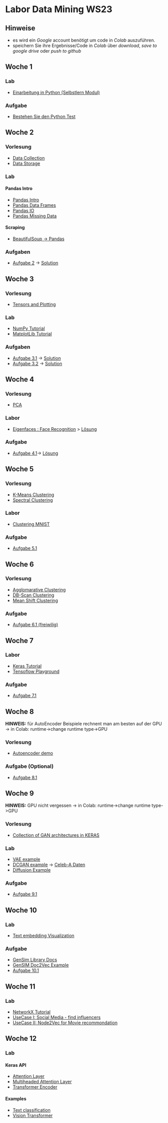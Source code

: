 # Labor Data Mining WS23

## Hinweise
* es wird ein  *Google* account benötigt um code in *Colab* auszuführen.
* speichern Sie ihre Ergebnisse/Code in *Colab* über *download*, *save to google drive* oder *push to github* 

## Woche 1

### Lab
* [Einarbeitung in Python (Selbstlern Modul)](https://elearning.hs-offenburg.de/moodle/course/view.php?id=6551)

### Aufgabe
* [Bestehen Sie den Python Test](https://elearning.hs-offenburg.de/moodle/mod/quiz/view.php?id=324282)

## Woche 2

### Vorlesung
* [Data Collection](https://colab.research.google.com/github/keuperj/DataMining_WS23/blob/main/Week_2/Lecture_Data_Collection.ipynb)
* [Data Storage](https://colab.research.google.com/github/keuperj/DataMining_WS23/blob/main/Week_2/Lecture_Data_Storage.ipynb)

### Lab
#### Pandas Intro
* [Pandas Intro](https://colab.research.google.com/github/keuperj/DataMining_WS23/blob/main/Week_2/Lab_pandas_01_Intro.ipynb)
* [Pandas Data Frames](https://colab.research.google.com/github/keuperj/DataMining_WS23/blob/main/Week_2/Lab_pandas_02_DataFrame.ipynb)
* [Pandas IO](https://colab.research.google.com/github/keuperj/DataMining_WS23/blob/main/Week_2/Lab_pandas_03_IO.ipynb)
* [Pandas Missing Data](https://colab.research.google.com/github/keuperj/DataMining_WS23/blob/main/Week_2/Lab_pandas_04_MissingData.ipynb)


#### Scraping
* [BeautifulSoup -> Pandas](https://colab.research.google.com/github/keuperj/DataMining_WS23/blob/main/Week_2/Lab_Scraping.ipynb)

### Aufgaben
* [Aufgabe 2](https://colab.research.google.com/github/keuperj/DataMining_WS23/blob/main/Week_2/Assingment_2.1.ipynb) -> [Solution](https://colab.research.google.com/github/keuperj/DataMining_WS23/blob/main/Week_2/Solution_2.1.ipynb)

## Woche 3 
### Vorlesung
* [Tensors and Plotting](https://colab.research.google.com/github/keuperj/DataMining_WS23/blob/main/Week_3/Lecture_03_02_Tensors_and_Plotting.ipynb)

### Lab
* [NumPy Tutorial](https://colab.research.google.com/github/keuperj/DataMining_WS23/blob/main/Week_3/Lab_01_Numpy.ipynb)
* [MatplotLib Tutorial](https://colab.research.google.com/github/keuperj/DataMining_WS23/blob/main/Week_3/Lab_02_Matplotlib-Intro.ipynb)
 

### Aufgaben
* [Aufgabe 3.1](https://colab.research.google.com/github/keuperj/DataMining_WS23/blob/main/Week_3/Assignment_3.1_Numpy.ipynb) -> [Solution](https://colab.research.google.com/github/keuperj/DataMining_WS23/blob/main/Week_3/Assignment_3.1_solution.ipynb)
* [Aufgabe 3.2](https://colab.research.google.com/github/keuperj/DataMining_WS23/blob/main/Week_3/Assignment_3.2_Matplotlib.ipynb)  -> [Solution](https://colab.research.google.com/github/keuperj/DataMining_WS23/blob/main/Week_3/Assignment_3.2_Solution.ipynb)

## Woche 4

### Vorlesung
* [PCA](https://colab.research.google.com/github/keuperj/DataMining_WS23/blob/main/Week_4/Lecture_04_01_PCA.ipynb)

### Labor
* [Eigenfaces : Face Recognition](https://colab.research.google.com/github/keuperj/DataMining_WS23/blob/main/Week_4/Lab_face_recognition.ipynb) > [Lösung](https://colab.research.google.com/github/keuperj/DataMining_WS23/blob/main/Week_4/Lab_face_recognition-solution.ipynb)


### Aufgabe
* [Aufgabe 4.1](https://colab.research.google.com/github/keuperj/DataMining_WS23/blob/main/Week_4/Assignment_face_recognition.ipynb)-> [Lösung](https://colab.research.google.com/github/keuperj/DataMining_WS23/blob/main/Week_4/Assignment_face_recognition-solution.ipynb)

## Woche 5 
### Vorlesung
* [K-Means Clustering](https://colab.research.google.com/github/keuperj/DataMining_WS23/blob/main/Week_5/Lecture_K-Means_Demo.ipynb)
* [Spectral Clustering](https://colab.research.google.com/github/keuperj/DataMining_WS23/blob/main/Week_5/Lecture_Spectral_Demo.ipynb)

### Labor
* [Clustering MNIST](https://colab.research.google.com/github/keuperj/DataMining_WS23/blob/main/Week_5/Lab-Clustering-MNIST.ipynb) 

### Aufgabe
* [Aufgabe 5.1](https://colab.research.google.com/github/keuperj/DataMining_WS23/blob/main/Week_5/Assignment_Clustering_I.ipynb)

## Woche 6

### Vorlesung
* [Agglomarative Clustering](https://colab.research.google.com/github/keuperj/DataMining_WS23/blob/main/Week_6/Agg-Clustering-Demo.ipynb)
* [DB-Scan Clustering](https://colab.research.google.com/github/keuperj/DataMining_WS23/blob/main/Week_6/DBScan-Demo.ipynb)
* [Mean Shift Clustering](https://colab.research.google.com/github/keuperj/DataMining_WS23/blob/main/Week_6/Mean-Shift-Demo.ipynb)
 

### Aufgabe
*  [Aufgabe 6.1 (freiwilig)](https://colab.research.google.com/github/keuperj/DataMining_WS23/blob/main/Week_6/Assignment_6_Clustering.ipynb)

## Woche 7

### Labor
* [Keras Tutorial](https://colab.research.google.com/github/keuperj/DataMining_WS23/blob/main/Week_7/keras_intro.ipynb) 
* [Tensoflow Playground](https://playground.tensorflow.org/#activation=tanh&batchSize=10&dataset=circle&regDataset=reg-plane&learningRate=0.03&regularizationRate=0&noise=0&networkShape=4,2&seed=0.71610&showTestData=false&discretize=false&percTrainData=50&x=true&y=true&xTimesY=false&xSquared=false&ySquared=false&cosX=false&sinX=false&cosY=false&sinY=false&collectStats=false&problem=classification&initZero=false&hideText=false)

### Aufgabe
* [Aufgabe 7.1](https://colab.research.google.com/github/keuperj/DataMining_WS23/blob/main/Week_7/keras_NN_classification.ipynb)

## Woche 8
**HINWEIS:** für AutoEncoder Beispiele rechnent man am besten auf der GPU -> in Colab: runtime->change runtime type->GPU 

### Vorlesung
* [Autoencoder demo](https://colab.research.google.com/github/keuperj/DataMining_WS23/blob/main/Week_8/Lecture_autoencoder-denoising.ipynb)

### Aufgabe (Optional)
*  [Aufgabe 8.1](https://colab.research.google.com/github/keuperj/DataMining_WS23/blob/main/Week_8/Assignemnt_autoencoder-outlier.ipynb)

## Woche 9
**HINWEIS:**  GPU nicht vergessen -> in Colab: runtime->change runtime type->GPU 
### Vorlesung
* [Collection of GAN architectures in KERAS](https://github.com/eriklindernoren/Keras-GAN)

### Lab
* [VAE example](https://colab.research.google.com/github/keuperj/DataMining_WS23/blob/main/Week_9/vae.ipynb)
* [DCGAN example](https://colab.research.google.com/github/keuperj/DataMining_WS23/blob/main/Week_9/dcgan.ipynb) -> [Celeb-A Daten](https://filr.hs-offenburg.de/filr/public-link/file-download/0dcf8b8584c4a6580184f1ec7629587d/4769/-855177143421694649/img_align_celeba.zip) 
* [Diffusion Example](https://colab.research.google.com/github/altryne/sd-webui-colab/blob/main/Stable_Diffusion_WebUi_Altryne.ipynb)

### Aufgabe
*  [Aufgabe 9.1](https://colab.research.google.com/github/keuperj/DataMining_WS23/blob/main/Week_9/Assignment_9.ipynb) 

## Woche 10
### Lab
*  [Text embedding Visualization](https://projector.tensorflow.org/)

### Aufgabe
*  [GenSim Library Docs](https://radimrehurek.com/gensim/auto_examples/index.html#documentation)
*  [GenSIM Doc2Vec Example](https://colab.research.google.com/github/keuperj/DataMining_WS23/blob/main/Week_10/gensim_doc2vec.ipynb)
*  [Aufgabe 10.1](https://colab.research.google.com/github/keuperj/DataMining_WS23/blob/main/Week_10/Assignment_10.ipynb)

## Woche 11
### Lab
* [NetworkX Tutorial](https://colab.research.google.com/github/keuperj/DataMining_WS23/blob/main/Week_10/NetworkX_Tutorial.ipynb)
* [UseCase I: Social Media - find influencers](https://colab.research.google.com/github/keuperj/DataMining_WS23/blob/main/Week_10/Network_Usecase.ipynb)
* [UseCase II: Node2Vec for Movie recommondation](https://colab.research.google.com/github/keuperj/DataMining_WS23/blob/main/Week_10/node2vec_movielens.ipynb) 

## Woche 12
### Lab

#### Keras API
* [Attention Layer](https://keras.io/2.15/api/layers/attention_layers/attention/)
* [Multiheaded Attention Layer](https://keras.io/api/layers/attention_layers/multi_head_attention/)
* [Transformer Encoder](https://keras.io/api/keras_nlp/modeling_layers/transformer_encoder/)

#### Examples
* [Text classification](https://colab.research.google.com/github/keuperj/DataMining_WS23/blob/main/Week_12/text_classification_with_transformer.ipynb)
* [Vision Transformer](https://colab.research.google.com/github/keuperj/DataMining_WS23/blob/main/Week_12/image_classification_with_vision_transformer.ipynb)
  
